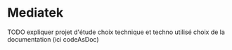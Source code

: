 # Mediatek
TODO expliquer projet d'étude 
choix technique et techno utilisé
choix de la documentation (ici codeAsDoc)